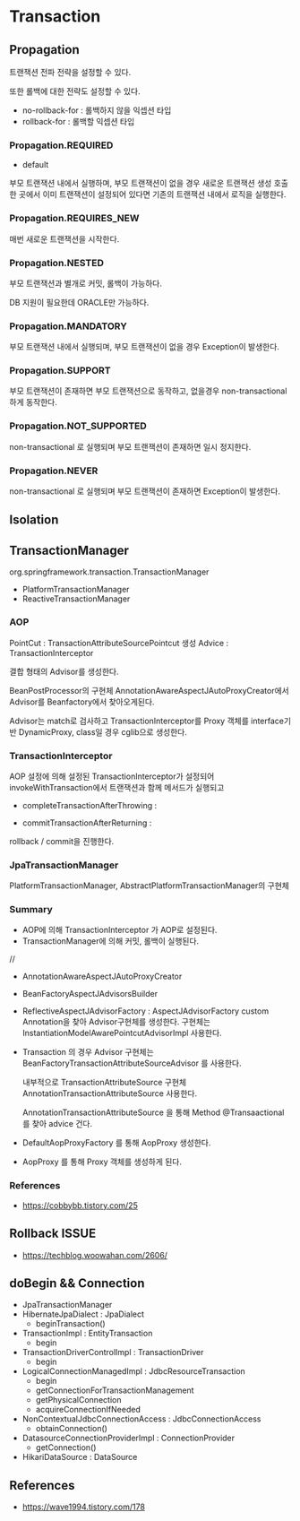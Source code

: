 # Transaction

## Propagation

트랜잭션 전파 전략을 설정할 수 있다. 

또한 롤백에 대한 전략도 설정할 수 있다. 

- no-rollback-for : 롤백하지 않을 익셉션 타입
- rollback-for : 롤백할 익셉션 타입

### Propagation.REQUIRED

- default 

부모 트랜잭션 내에서 실행하며, 부모 트랜잭션이 없을 경우 새로운 트랜잭션 생성
호출한 곳에서 이미 트랜잭션이 설정되어 있다면 기존의 트랜잭션 내에서 로직을 실행한다.

### Propagation.REQUIRES_NEW

매번 새로운 트랜잭션을 시작한다. 

### Propagation.NESTED

부모 트랜잭션과 별개로 커밋, 롤백이 가능하다. 

DB 지원이 필요한데 ORACLE만 가능하다.

### Propagation.MANDATORY

부모 트랜잭션 내에서 실행되며, 부모 트랜잭션이 없을 경우 Exception이 발생한다.

### Propagation.SUPPORT

부모 트랜잭션이 존재하면 부모 트랜잭션으로 동작하고, 없을경우 non-transactional 하게 동작한다.

### Propagation.NOT_SUPPORTED

non-transactional 로 실행되며 부모 트랜잭션이 존재하면 일시 정지한다.

### Propagation.NEVER

non-transactional 로 실행되며 부모 트랜잭션이 존재하면 Exception이 발생한다.



## Isolation

## TransactionManager
org.springframework.transaction.TransactionManager

- PlatformTransactionManager
- ReactiveTransactionManager

### AOP

PointCut : TransactionAttributeSourcePointcut 생성
Advice : TransactionInterceptor 

결합 형태의 Advisor를 생성한다. 

BeanPostProcessor의 구현체 AnnotationAwareAspectJAutoProxyCreator에서 Advisor를 Beanfactory에서 찾아오게된다. 

Advisor는 match로 검사하고 TransactionInterceptor를 Proxy 객체를 interface기반 DynamicProxy, class일 경우 cglib으로 생성한다.




### TransactionInterceptor

AOP 설정에 의해 설정된 TransactionInterceptor가 설정되어 invokeWithTransaction에서 트랜잭션과 함께 메서드가 실행되고 

- completeTransactionAfterThrowing : 

- commitTransactionAfterReturning : 

rollback / commit을 진행한다.


### JpaTransactionManager

PlatformTransactionManager, AbstractPlatformTransactionManager의 구현체

### Summary

- AOP에 의해 TransactionInterceptor 가 AOP로 설정된다.
- TransactionManager에 의해 커밋, 롤백이 실행된다.


// 
- AnnotationAwareAspectJAutoProxyCreator 

- BeanFactoryAspectJAdvisorsBuilder

- ReflectiveAspectJAdvisorFactory : AspectJAdvisorFactory  custom Annotation을 찾아 Advisor구현체를 생성한다. 구현체는 InstantiationModelAwarePointcutAdvisorImpl 사용한다.

- Transaction 의 경우 Advisor 구현체는 BeanFactoryTransactionAttributeSourceAdvisor 를 사용한다. 

  내부적으로 TransactionAttributeSource 구현체 AnnotationTransactionAttributeSource 사용한다. 

  AnnotationTransactionAttributeSource 을 통해 Method @Transaactional 를 찾아 advice 건다.

- DefaultAopProxyFactory 를 통해 AopProxy 생성한다.

- AopProxy 를 통해 Proxy 객체를 생성하게 된다.


### References

- https://cobbybb.tistory.com/25



## Rollback ISSUE

- https://techblog.woowahan.com/2606/


## doBegin && Connection

- JpaTransactionManager 
- HibernateJpaDialect : JpaDialect
  - beginTransaction()
- TransactionImpl : EntityTransaction 
  - begin
- TransactionDriverControlImpl : TransactionDriver
  - begin
- LogicalConnectionManagedImpl : JdbcResourceTransaction
  - begin
  - getConnectionForTransactionManagement
  - getPhysicalConnection
  - acquireConnectionIfNeeded
- NonContextualJdbcConnectionAccess : JdbcConnectionAccess
  - obtainConnection()
- DatasourceConnectionProviderImpl : ConnectionProvider
  - getConnection()
- HikariDataSource : DataSource


## References

- https://wave1994.tistory.com/178